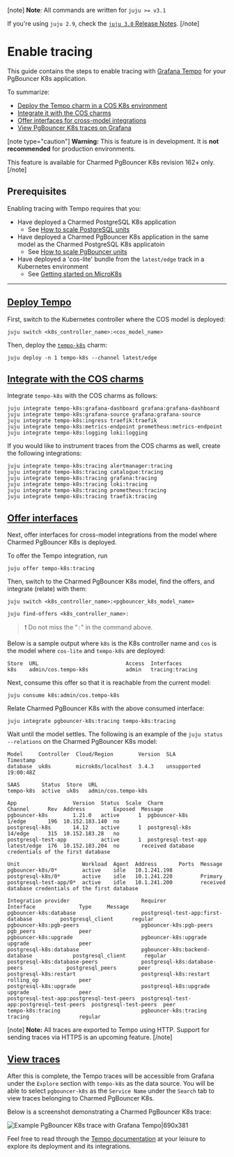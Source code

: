 [note]
**Note**: All commands are written for `juju >= v3.1`

If you're using `juju 2.9`, check the [`juju 3.0` Release Notes](https://juju.is/docs/juju/roadmap#heading--juju-3-0-0---22-oct-2022).
[/note]

# Enable tracing
This guide contains the steps to enable tracing with [Grafana Tempo](https://grafana.com/docs/tempo/latest/) for your PgBouncer K8s application. 

To summarize:
* [Deploy the Tempo charm in a COS K8s environment](#heading--deploy)
* [Integrate it with the COS charms](#heading--integrate)
* [Offer interfaces for cross-model integrations](#heading--offer)
* [View PgBouncer K8s traces on Grafana](#heading--view)


[note type="caution"]
**Warning:** This is feature is in development. It is **not recommended** for production environments. 

This feature is available for Charmed PgBouncer K8s revision 162+ only.
[/note]

## Prerequisites
Enabling tracing with Tempo requires that you:
- Have deployed a Charmed PostgreSQL K8s application
  - See [How to scale PostgreSQL units](https://discourse.charmhub.io/t/charmed-postgresql-k8s-how-to-scale-units/9592)
- Have deployed a Charmed PgBouncer K8s application in the same model as the Charmed PostgreSQL K8s applicatoin
  - See [How to scale PgBouncer units](https://discourse.charmhub.io/t/pgbouncer-k8s-how-to-manage-units/12258)
- Have deployed a 'cos-lite' bundle from the `latest/edge` track in a Kubernetes environment
  - See [Getting started on MicroK8s](https://charmhub.io/topics/canonical-observability-stack/tutorials/install-microk8s)

---
<a href="#heading--deploy"><h2 id="heading--deploy"> Deploy Tempo </h2></a>

First, switch to the Kubernetes controller where the COS model is deployed:

```shell
juju switch <k8s_controller_name>:<cos_model_name>
```
Then, deploy the [`tempo-k8s`](https://charmhub.io/tempo-k8s) charm:
```shell
juju deploy -n 1 tempo-k8s --channel latest/edge
```

<a href="#heading--integrate"><h2 id="heading--integrate"> Integrate with the COS charms </h2></a>

Integrate `tempo-k8s` with the COS charms as follows:

```shell
juju integrate tempo-k8s:grafana-dashboard grafana:grafana-dashboard
juju integrate tempo-k8s:grafana-source grafana:grafana-source
juju integrate tempo-k8s:ingress traefik:traefik
juju integrate tempo-k8s:metrics-endpoint prometheus:metrics-endpoint
juju integrate tempo-k8s:logging loki:logging
```
If you would like to instrument traces from the COS charms as well, create the following integrations:
```shell
juju integrate tempo-k8s:tracing alertmanager:tracing
juju integrate tempo-k8s:tracing catalogue:tracing
juju integrate tempo-k8s:tracing grafana:tracing
juju integrate tempo-k8s:tracing loki:tracing
juju integrate tempo-k8s:tracing prometheus:tracing
juju integrate tempo-k8s:tracing traefik:tracing
```

<a href="#heading--offer"><h2 id="heading--offer"> Offer interfaces </h2></a>

Next, offer interfaces for cross-model integrations from the model where Charmed PgBouncer K8s is deployed.

To offer the Tempo integration, run

```shell
juju offer tempo-k8s:tracing
```

Then, switch to the Charmed PgBouncer K8s model, find the offers, and integrate (relate) with them:

```shell
juju switch <k8s_controller_name>:<pgbouncer_k8s_model_name>

juju find-offers <k8s_controller_name>:  
```
> :exclamation: Do not miss the "`:`" in the command above.

Below is a sample output where `k8s` is the K8s controller name and `cos` is the model where `cos-lite` and `tempo-k8s` are deployed:

```shell
Store  URL                            Access  Interfaces
k8s    admin/cos.tempo-k8s            admin   tracing:tracing
```

Next, consume this offer so that it is reachable from the current model:

```shell
juju consume k8s:admin/cos.tempo-k8s
```

Relate Charmed PgBouncer K8s with the above consumed interface:

```shell
juju integrate pgbouncer-k8s:tracing tempo-k8s:tracing
```

Wait until the model settles. The following is an example of the `juju status --relations` on the Charmed PgBouncer K8s model:

```shell
Model     Controller  Cloud/Region        Version  SLA          Timestamp
database  uk8s        microk8s/localhost  3.4.3    unsupported  19:00:48Z

SAAS       Status  Store  URL
tempo-k8s  active  uk8s   admin/cos.tempo-k8s

App                  Version  Status  Scale  Charm                Channel      Rev  Address         Exposed  Message
pgbouncer-k8s        1.21.0   active      1  pgbouncer-k8s        1/edge       196  10.152.183.140  no       
postgresql-k8s       14.12    active      1  postgresql-k8s       14/edge      315  10.152.183.28   no       
postgresql-test-app           active      1  postgresql-test-app  latest/edge  176  10.152.183.204  no       received database credentials of the first database

Unit                    Workload  Agent  Address       Ports  Message
pgbouncer-k8s/0*        active    idle   10.1.241.198         
postgresql-k8s/0*       active    idle   10.1.241.220         Primary
postgresql-test-app/0*  active    idle   10.1.241.200         received database credentials of the first database

Integration provider                       Requirer                                   Interface              Type     Message
pgbouncer-k8s:database                     postgresql-test-app:first-database         postgresql_client      regular  
pgbouncer-k8s:pgb-peers                    pgbouncer-k8s:pgb-peers                    pgb_peers              peer     
pgbouncer-k8s:upgrade                      pgbouncer-k8s:upgrade                      upgrade                peer     
postgresql-k8s:database                    pgbouncer-k8s:backend-database             postgresql_client      regular  
postgresql-k8s:database-peers              postgresql-k8s:database-peers              postgresql_peers       peer     
postgresql-k8s:restart                     postgresql-k8s:restart                     rolling_op             peer     
postgresql-k8s:upgrade                     postgresql-k8s:upgrade                     upgrade                peer     
postgresql-test-app:postgresql-test-peers  postgresql-test-app:postgresql-test-peers  postgresql-test-peers  peer     
tempo-k8s:tracing                          pgbouncer-k8s:tracing                      tracing                regular  

```

[note]
**Note:** All traces are exported to Tempo using HTTP. Support for sending traces via HTTPS is an upcoming feature.
[/note]

<a href="#heading--view"><h2 id="heading--view"> View traces </h2></a>

After this is complete, the Tempo traces will be accessible from Grafana under the `Explore` section with `tempo-k8s` as the data source. You will be able to select `pgbouncer-k8s` as the `Service Name` under the `Search` tab to view traces belonging to Charmed PgBouncer K8s.

Below is a screenshot demonstrating a Charmed PgBouncer K8s trace:

![Example PgBouncer K8s trace with Grafana Tempo|690x381](upload://2g5ynYhu1uPX7E8Xi33qkT3p2s9.png)

Feel free to read through the [Tempo documentation](https://discourse.charmhub.io/t/tempo-k8s-docs-index/14005) at your leisure to explore its deployment and its integrations.